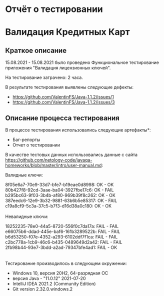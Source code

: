 # Отчёт о тестировании 
# Валидация Кредитных Карт

## Краткое описание

15.08.2021 - 15.08.2021 было проведено Функциональное тестирование приложения "Валидация лицензионных ключей".

На тестирование затрачено: 2 часа.

В результате тестирования выявлены следующие дефекты:
* https://github.com/ValentinFS/Java-1.1.2/issues/1
* https://github.com/ValentinFS/Java-1.1.2/issues/3

## Описание процесса тестирования

В процессе тестирования использовались следующие артефакты*:
* Баг-репорты
* Отчет о тестировании


В качестве тестовых данных использовались данные с сайта https://github.com/netology-code/javaqa-homeworks/blob/master/intro/user-manual.md:


Валидные ключи:

8f05e6a7-70e9-33d7-bfe7-b19eae0d8998: OK - OK\
80b427f8-92cd-3aae-ba04-3927fbe17c6:  OK - FAIL\
b295bc63-9f03-3b4b-af80-969b39f8c262: OK - OK\
387eedc6-12e9-3b32-9881-63b6b5e85317: OK - FAIL\
c19a8cf9-5c3a-37c5-b7f3-d16d38a0c180: OK - OK\
\
Невалидные ключи:

18252235-78e0-44a5-8720-556f0c7da17a: FAIL - FAIL\
e66075b6-ddad-445e-baf6-161b3289522b: FAIL - FAIL\
b6d53250-f07e-4352-a293-6102ddf7f1ca: FAIL - FAIL\
c2bc778a-1cb9-46c6-b435-0489649d2a42: FAIL - FAIL\
2fb98b44-93e7-3bdd-a2ad-79347bfe4ad1: FAIL - OK\
\
\
Тестирование производилось в следующем окружении:
* Windows 10, версия 20H2, 64-разрядная ОС
* версия Java - "11.0.12" 2021-07-20 
* IntelliJ IDEA 2021.2 (Community Edition)
* Git version 2.32.0.windows.2